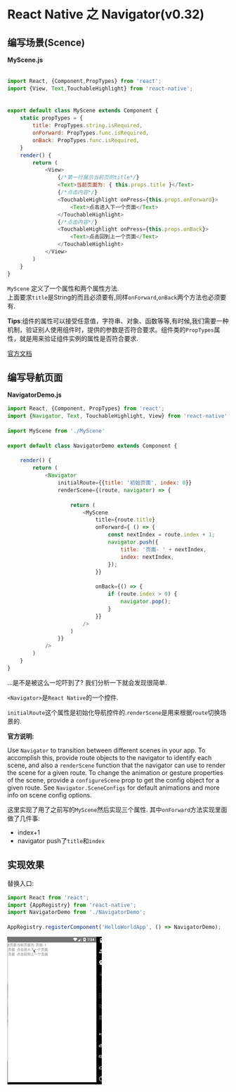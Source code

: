 # React Native 之 Navigator(v0.32)


## 编写场景(Scence)


**MyScene.js**

```javascript

import React, {Component,PropTypes} from 'react';
import {View, Text,TouchableHighlight} from 'react-native';


export default class MyScene extends Component {
    static propTypes = {
        title: PropTypes.string.isRequired,
        onForward: PropTypes.func.isRequired,
        onBack: PropTypes.func.isRequired,
    }
    render() {
        return (
            <View>
                {/*第一行展示当前页的title*/}
                <Text>当前页面为: { this.props.title }</Text>
                {/*点击内容*/}
                <TouchableHighlight onPress={this.props.onForward}>
                    <Text>点击进入下一个页面</Text>
                </TouchableHighlight>
                {/*点击内容*/}
                <TouchableHighlight onPress={this.props.onBack}>
                    <Text>点击回到上一个页面</Text>
                </TouchableHighlight>
            </View>
        )
    }
}

```
`MyScene` 定义了一个属性和两个属性方法.  
上面要求`title`是String的而且必须要有,同样`onForward`,`onBack`两个方法也必须要有.  

**Tips**:组件的属性可以接受任意值，字符串、对象、函数等等,有时候,我们需要一种机制，验证别人使用组件时，提供的参数是否符合要求。组件类的`PropTypes`属性，就是用来验证组件实例的属性是否符合要求.


[官方文档](https://facebook.github.io/react/docs/reusable-components.html)

## 编写导航页面


**NavigatorDemo.js**

```javascript
import React, {Component, PropTypes} from 'react';
import {Navigator, Text, TouchableHighlight, View} from 'react-native';

import MyScene from './MyScene'

export default class NavigatorDemo extends Component {

    render() {
        return (
            <Navigator
                initialRoute={{title: '初始页面', index: 0}}
                renderScene={(route, navigator) => {

                    return (
                        <MyScene
                            title={route.title}
                            onForward={ () => {
                                const nextIndex = route.index + 1;
                                navigator.push({
                                    title: '页面- ' + nextIndex,
                                    index: nextIndex,
                                });
                            }}

                            onBack={() => {
                                if (route.index > 0) {
                                    navigator.pop();
                                }
                            }}
                        />
                    )
                }}
            />
        )
    }
}

```

...是不是被这么一坨吓到了? 我们分析一下就会发现很简单.

`<Navigator>`是`React Native`的一个控件.

`initialRoute`这个属性是初始化导航控件的.`renderScene`是用来根据`route`切换场景的.

**官方说明:**

Use `Navigator` to transition between different scenes in your app. To accomplish
this, provide route objects to the navigator to identify each scene, and also a
`renderScene` function that the navigator can use to render the scene for a given
route.  To change the animation or gesture properties of the scene, provide a
`configureScene` prop to get the config object for a given route. See
`Navigator.SceneConfigs` for default animations and more info on scene config
options. 

这里实现了用了之前写的`MyScene`然后实现三个属性.
其中`onForward`方法实现里面做了几件事:

* index+1
* navigator push了`title`和`index`

## 实现效果

替换入口:

```javascript
import React from 'react';
import {AppRegistry} from 'react-native';
import NavigatorDemo from './NavigatorDemo';

AppRegistry.registerComponent('HelloWorldApp', () => NavigatorDemo);

```

![](art/navigator.gif)



